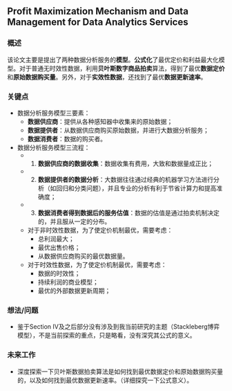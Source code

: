## Profit Maximization Mechanism and Data Management for Data Analytics Services


### 概述

该论文主要是提出了两种数据分析服务的**模型**。**公式化**了最优定价和利益最大化模型。对于普通无时效性数据，利用**贝叶斯数字商品拍卖**算法，得到了最优**数据定价**和**原始数据购买量**。另外，对于**实效性数据**，还找到了最优**数据更新速率**。


### 关键点

- 数据分析服务模型三要素：
	- **数据供应商**：提供从各种感知器中收集来的原始数据；
	- **数据提供者**：从数据供应商购买原始数据，并进行大数据分析服务；
	- **数据消费者**：数据的购买者。
- 数据分析服务模型三流程：
	- 1. **数据供应商的数据收集**：数据收集有费用，大致和数据量成正比；
	- 2. **数据提供者的数据分析**：大数据往往通过经典的机器学习方法进行分析（如回归和分类问题），并且专业的分析有利于节省计算力和提高准确度；
	- 3. **数据消费者得到数据后的服务估值**：数据的估值是通过拍卖机制决定的，并且服从一定的分布。
	- 对于非时效性数据，为了使定价机制最优，需要考虑：
		- 总利润最大；
		- 最优出售价格；
		- 从数据供应商购买的最优数据量。
	- 对于时效性数据，为了使定价机制最优，需要考虑：
		- 数据的时效性；
		- 持续利润的商业模型；
		- 最优的外部数据更新周期；


### 想法/问题

- 鉴于Section IV及之后部分没有涉及到我当前研究的主题（Stackleberg博弈模型），不是当前探索的重点，只是略看，没有深究其公式的意义。


### 未来工作

- 深度探索一下贝叶斯数据拍卖算法是如何找到最优数据定价和原始数据购买量的，以及如何找到最优数据更新速率。（详细探究一下公式意义）。
   






